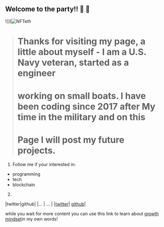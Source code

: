 ## Welcome to the party!! :cake: :balloon:

![](![NFTeth](https://user-images.githubusercontent.com/87037324/129043813-870e33c3-64ee-4f0f-a56d-fe08b84de0c1.jpg)



>  # Thanks for visiting my page, a little about myself - I am a U.S. Navy veteran, started as a engineer
>  # working on small boats. I have been coding since 2017 after My time in the military and on this
>  # Page I will post my future projects.



1. Follow me if your interested in:
- programming
- tech
- blockchain
2.
|twitter|github|
|...    | ...  |
|[twitter](https://twitter.com/dev_dukes)| [github](https://github.com/devDukes-99)|

while you wait for more content you can use this link to learn about [growth mindset](https://github.com/devDukes-99/devDukes-99.github.io/blob/80bf9fd7f42b94e9c85b7e386075bb18281742c6/README.md)in my own words!

